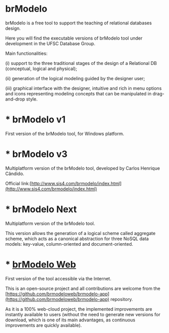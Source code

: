 # brModelo

brModelo is a free tool to support the teaching of relational databases design.

Here you will find the executable versions of brModelo tool under development in the UFSC Database Group.

Main functionalities: 

(i) support to the three traditional stages of the design of a
Relational DB (conceptual, logical and physical); 

(ii) generation of the logical modeling guided by the designer user;

(iii) graphical interface with the designer, intuitive and rich in menu options and icons representing modeling concepts that can be manipulated in drag-and-drop style.

# * brModelo v1
First version of the brModelo tool, for Windows platform.

# * brModelo v3
Multiplatform version of the brModelo tool, developed by Carlos Henrique Cândido.

Official link:[http://www.sis4.com/brmodelo/index.html](http://www.sis4.com/brmodelo/index.html)

# * brModelo Next
Multiplatform version of the brModelo tool. 

This version allows the generation of a logical scheme called aggregate scheme, which acts as a canonical abstraction for three NoSQL data models: key-value, column-oriented and document-oriented.

# * [brModelo Web](https://www.brmodeloweb.com)
First version of the tool accessible via the Internet.

This is an open-source project and all contributions are welcome from the [https://github.com/brmodeloweb/brmodelo-app](https://github.com/brmodeloweb/brmodelo-app) repository.

As it is a 100% web-cloud project, the implemented improvements are instantly available to users (without the need to generate new versions for download, which is one of its main advantages, as continuous improvements are quickly available).